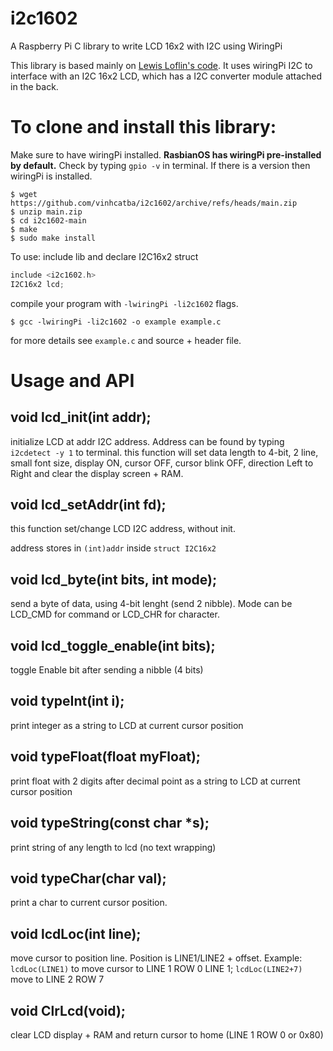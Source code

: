 # i2c1602
A Raspberry Pi C library to write LCD 16x2 with I2C using WiringPi

This library is based mainly on [Lewis Loflin's code](https://www.bristolwatch.com/rpi/i2clcd.htm). It uses wiringPi I2C to interface with an I2C 16x2 LCD, which has a I2C converter module attached in the back.

# To clone and install this library:
Make sure to have wiringPi installed. **RasbianOS has wiringPi pre-installed by default.** Check by typing `gpio -v` in terminal. If there is a version then wiringPi is installed.
```
$ wget https://github.com/vinhcatba/i2c1602/archive/refs/heads/main.zip
$ unzip main.zip
$ cd i2c1602-main
$ make
$ sudo make install
```
To use: include lib and declare I2C16x2 struct
```C
include <i2c1602.h>
I2C16x2 lcd;
```
compile your program with `-lwiringPi -li2c1602` flags.
```
$ gcc -lwiringPi -li2c1602 -o example example.c
```

for more details see `example.c` and source + header file. 
# Usage and API
## void lcd_init(int addr); 
initialize LCD at addr I2C address. Address can be found by typing `i2cdetect -y 1` to terminal.
this function will set data length to 4-bit, 2 line, small font size, display ON, cursor OFF, cursor blink OFF, direction Left to Right and clear the display screen + RAM.
## void lcd_setAddr(int fd); 
this function set/change LCD I2C address, without init.

address stores in `(int)addr` inside `struct I2C16x2`

## void lcd_byte(int bits, int mode);		  
send a byte of data, using 4-bit lenght (send 2 nibble). Mode can be LCD_CMD for command or LCD_CHR for character.

## void lcd_toggle_enable(int bits);		 
toggle Enable bit after sending a nibble (4 bits)

## void typeInt(int i);					  
print integer as a string to LCD at current cursor position

## void typeFloat(float myFloat);			  
print float with 2 digits after decimal point as a string to LCD at current cursor position

## void typeString(const char \*s);			  
print string of any length to lcd (no text wrapping)

## void typeChar(char val);				  
print a char to current cursor position.

## void lcdLoc(int line);					  
move cursor to position line. Position is LINE1/LINE2 + offset. Example: `lcdLoc(LINE1)` to move cursor to LINE 1 ROW 0 LINE 1; `lcdLoc(LINE2+7)` move to LINE 2 ROW 7 

## void ClrLcd(void);						  
clear LCD display + RAM and return cursor to home (LINE 1 ROW 0 or 0x80)
